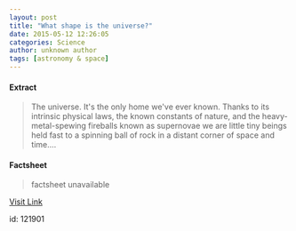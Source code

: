 ```yaml
---
layout: post
title: "What shape is the universe?"
date: 2015-05-12 12:26:05
categories: Science
author: unknown author
tags: [astronomy & space]
---
```



#### Extract
>The universe. It's the only home we've ever known. Thanks to its intrinsic physical laws, the known constants of nature, and the heavy-metal-spewing fireballs known as supernovae we are little tiny beings held fast to a spinning ball of rock in a distant corner of space and time....

#### Factsheet
>factsheet unavailable

[Visit Link](http://phys.org/news350637956.html)

id:  121901
